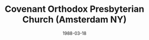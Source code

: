 ---
date: &id001 1988-03-18
end_date: null
location:
  address: 9 Trinity Place
  city: Amsterdam
  state: NY
minister:
- end: 1985-01-01
  name: John J. Johnson
  start: 1981-01-01
  type: Evangelist
- end: 2001-01-01
  name: David Barker
  start: 1988-01-01
  type: Pastor
- end: null
  name: Timothy Gregson
  start: 2002-01-01
  type: Pastor
ministers:
- John J. Johnson
- David Barker
- Timothy Gregson
name: Covenant Orthodox Presbyterian Church
names:
- end: null
  name: Covenant Orthodox Presbyterian Church
  start: 1988-03-18
origination_date: *id001
raw_data: 'NY Amsterdam

  Covenant Orthodox Presbyterian Church (March 18, 1988- )

  9 Trinity Place

  Evangelist: John J. Johnson, 1981-85

  Pastors: David Barker, 1988-2001

  Timothy Gregson, 2002-

  '
received_from: null
states:
- NY
status:
  active: true
  end_date: null
  reason: null
  received_from: null
  withdrawal_to: null
title: Covenant Orthodox Presbyterian Church (Amsterdam NY)
year_established:
- 1988

---